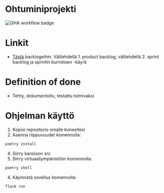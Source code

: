 # Ohtuminiprojekti

![GHA workflow badge](https://github.com/jyrikangas/ohtuminiprojekti/workflows/CI/badge.svg)

# Linkit 

- [Tästä](https://helsinkifi-my.sharepoint.com/:x:/g/personal/kajy_ad_helsinki_fi/Ef1LbjVAhbtOkqyw6ePnJrQBQsuSYnmgXV5_LpB7lgaqeA?e=40hfPr) backlogeihin. Välilehdellä 1. product backlog, välilehdellä 2. sprint backlog ja sprintin burndown -käyrä

# Definition of done

- Tehty, dokumentoitu, testattu toimivaksi

# Ohjelman käyttö

  1. Kopioi repositorio omalle koneellesi
  2. Asenna riippuvuudet komennolla:
  ```bash
  poetry install
  ``` 
  4. Siirry kansioon src
  3. Siirry virtuaaliympäristöön komennolla:
  ```bash
  poetry shell
  ```
  4. Käynnistä sovellus komennolla:
  ```bash
  flask run
  ```
        

